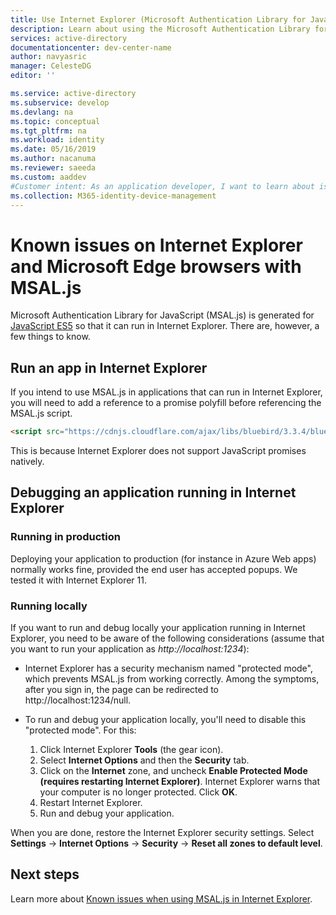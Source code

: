 ```yaml
---
title: Use Internet Explorer (Microsoft Authentication Library for JavaScript) | Microsoft identity platform
description: Learn about using the Microsoft Authentication Library for JavaScript (MSAL.js) with Internet Explorer browser.
services: active-directory
documentationcenter: dev-center-name
author: navyasric
manager: CelesteDG
editor: ''

ms.service: active-directory
ms.subservice: develop
ms.devlang: na
ms.topic: conceptual
ms.tgt_pltfrm: na
ms.workload: identity
ms.date: 05/16/2019
ms.author: nacanuma
ms.reviewer: saeeda
ms.custom: aaddev
#Customer intent: As an application developer, I want to learn about issues with MSAL.js library so I can decide if this platform meets my application development needs and requirements.
ms.collection: M365-identity-device-management
---
```


# Known issues on Internet Explorer and Microsoft Edge browsers with MSAL.js

Microsoft Authentication Library for JavaScript (MSAL.js) is generated for [JavaScript ES5](https://fr.wikipedia.org/wiki/ECMAScript#ECMAScript_Edition_5_.28ES5.29) so that it can run in Internet Explorer. There are, however, a few things to know.

## Run an app in Internet Explorer
If you intend to use MSAL.js in applications that can run in Internet Explorer, you will need to add a reference to a promise polyfill before referencing the MSAL.js script.

```html
<script src="https://cdnjs.cloudflare.com/ajax/libs/bluebird/3.3.4/bluebird.min.js" class="pre"></script>
```

This is because Internet Explorer does not support JavaScript promises natively.

## Debugging an application running in Internet Explorer

### Running in production
Deploying your application to production (for instance in Azure Web apps) normally works fine, provided the end user has accepted popups. We tested it with Internet Explorer 11.

### Running locally
If you want to run and debug locally your application running in Internet Explorer, you need to be aware of the following considerations (assume that you want to run your application as *http://localhost:1234*):

- Internet Explorer has a security mechanism named "protected mode", which prevents MSAL.js from working correctly. Among the symptoms, after you sign in, the page can be redirected to http://localhost:1234/null.

- To run and debug your application locally, you'll need to disable this "protected mode". For this:

    1. Click Internet Explorer **Tools** (the gear icon).
    1. Select **Internet Options** and then the **Security** tab.
    1. Click on the **Internet** zone, and uncheck **Enable Protected Mode (requires restarting Internet Explorer)**. Internet Explorer warns that your computer is no longer protected. Click **OK**.
    1. Restart Internet Explorer.
    1. Run and debug your application.

When you are done, restore the Internet Explorer security settings.  Select **Settings** -> **Internet Options** -> **Security** -> **Reset all zones to default level**.

## Next steps
Learn more about [Known issues when using MSAL.js in Internet Explorer](msal-js-use-ie-browser.md).